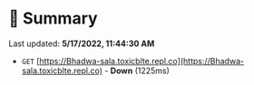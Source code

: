 # 📖 Summary
Last updated: **5/17/2022, 11:44:30 AM**

- `GET` [https://Bhadwa-sala.toxicblte.repl.co](https://Bhadwa-sala.toxicblte.repl.co) - **Down** (1225ms)
